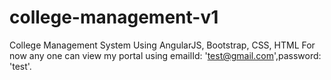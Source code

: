 # college-management-v1
College Management System Using AngularJS, Bootstrap, CSS, HTML
For now any one can view my portal using emailId: 'test@gmail.com',password: 'test'.
